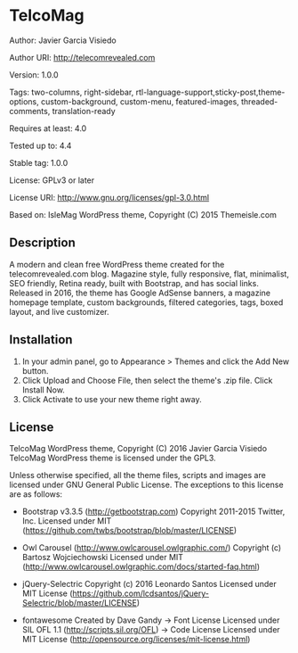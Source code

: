 # TelcoMag

Author:       Javier Garcia Visiedo

Author URI:   http://telecomrevealed.com

Version:      1.0.0

Tags:         two-columns, right-sidebar, rtl-language-support,sticky-post,theme-options, custom-background, custom-menu, featured-images, threaded-comments, translation-ready

Requires at least: 4.0

Tested up to: 4.4

Stable tag: 1.0.0

License: GPLv3 or later

License URI: http://www.gnu.org/licenses/gpl-3.0.html

Based on: IsleMag WordPress theme, Copyright (C) 2015 Themeisle.com

## Description

A modern and clean free WordPress theme created for the telecomrevealed.com blog. Magazine style, fully responsive, flat, minimalist, SEO friendly, Retina ready, built with Bootstrap, and has social links. Released in 2016, the theme has Google AdSense banners, a magazine homepage template, custom backgrounds, filtered categories, tags, boxed layout, and live customizer.

## Installation 

1. In your admin panel, go to Appearance > Themes and click the Add New button.
2. Click Upload and Choose File, then select the theme's .zip file. Click Install Now.
3. Click Activate to use your new theme right away.

## License
TelcoMag WordPress theme, Copyright (C) 2016 Javier Garcia Visiedo
TelcoMag WordPress theme is licensed under the GPL3.

Unless otherwise specified, all the theme files, scripts and images are licensed under GNU General Public License.
The exceptions to this license are as follows:

* Bootstrap v3.3.5 (http://getbootstrap.com)
    Copyright 2011-2015 Twitter, Inc.
    Licensed under MIT (https://github.com/twbs/bootstrap/blob/master/LICENSE)

* Owl Carousel (http://www.owlcarousel.owlgraphic.com/)
    Copyright (c) Bartosz Wojciechowski
    Licensed under MIT (http://www.owlcarousel.owlgraphic.com/docs/started-faq.html)

* jQuery-Selectric
    Copyright (c) 2016 Leonardo Santos
    Licensed under MIT License (https://github.com/lcdsantos/jQuery-Selectric/blob/master/LICENSE)

* fontawesome
    Created by Dave Gandy
    -> Font License
        Licensed under SIL OFL 1.1 (http://scripts.sil.org/OFL)
    -> Code License
        Licensed under MIT License (http://opensource.org/licenses/mit-license.html)